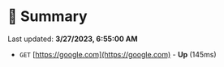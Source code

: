 # 📖 Summary
Last updated: **3/27/2023, 6:55:00 AM**

- `GET` [https://google.com](https://google.com) - **Up** (145ms)
